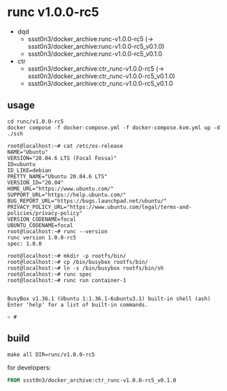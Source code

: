 # runc v1.0.0-rc5

* dqd
    * ssst0n3/docker_archive:runc-v1.0.0-rc5 (-> ssst0n3/docker_archive:runc-v1.0.0-rc5_v0.1.0)
    * ssst0n3/docker_archive:runc-v1.0.0-rc5_v0.1.0
* ctr
    * ssst0n3/docker_archive:ctr_runc-v1.0.0-rc5 (-> ssst0n3/docker_archive:ctr_runc-v1.0.0-rc5_v0.1.0)
    * ssst0n3/docker_archive:ctr_runc-v1.0.0-rc5_v0.1.0

## usage

```shell
cd runc/v1.0.0-rc5
docker compose -f docker-compose.yml -f docker-compose.kvm.yml up -d
./ssh
```

```shell
root@localhost:~# cat /etc/os-release 
NAME="Ubuntu"
VERSION="20.04.6 LTS (Focal Fossa)"
ID=ubuntu
ID_LIKE=debian
PRETTY_NAME="Ubuntu 20.04.6 LTS"
VERSION_ID="20.04"
HOME_URL="https://www.ubuntu.com/"
SUPPORT_URL="https://help.ubuntu.com/"
BUG_REPORT_URL="https://bugs.launchpad.net/ubuntu/"
PRIVACY_POLICY_URL="https://www.ubuntu.com/legal/terms-and-policies/privacy-policy"
VERSION_CODENAME=focal
UBUNTU_CODENAME=focal
root@localhost:~# runc --version
runc version 1.0.0-rc5
spec: 1.0.0
```

```shell
root@localhost:~# mkdir -p rootfs/bin/
root@localhost:~# cp /bin/busybox rootfs/bin/
root@localhost:~# ln -s /bin/busybox rootfs/bin/sh
root@localhost:~# runc spec
root@localhost:~# runc run container-1


BusyBox v1.36.1 (Ubuntu 1:1.36.1-6ubuntu3.1) built-in shell (ash)
Enter 'help' for a list of built-in commands.

~ # 
```

## build

```shell
make all DIR=runc/v1.0.0-rc5
```

for developers:

```dockerfile
FROM ssst0n3/docker_archive:ctr_runc-v1.0.0-rc5_v0.1.0
```